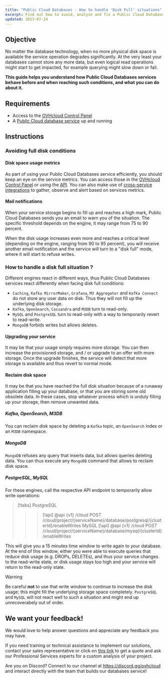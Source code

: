 ```yaml
---
title: "Public Cloud Databases - How to handle 'Disk Full' situations"
excerpt: Find out how to avoid, analyse and fix a Public Cloud Databases service reaching its full disk capacity
updated: 2023-07-24
---
```


## Objective

No matter the database technology, when no more physical disk space is available the service operation degrades significantly. At the very least your databases cannot store any more data, but even logical read operations might start to get impacted, for example querying might slow down or fail.

**This guide helps you understand how Public Cloud Databases services behave before and when reaching such conditions, and what you can do about it.**

## Requirements

- Access to the [OVHcloud Control Panel](https://ca.ovh.com/auth/?action=gotomanager&from=https://www.ovh.com.au/&ovhSubsidiary=au)
- A [Public Cloud database service](https://www.ovhcloud.com/en-au/public-cloud/databases/) up and running

## Instructions

### Avoiding full disk conditions

#### Disk space usage metrics

As part of using your Public Cloud Databases service efficiently, you should keep an eye on the service metrics. You can access those in the [OVHcloud Control Panel](https://ca.ovh.com/auth/?action=gotomanager&from=https://www.ovh.com.au/&ovhSubsidiary=au) or using the [API](/pages/manage_and_operate/api/first-steps). You can also make use of [cross-service integrations](/pages/public_cloud/public_cloud_databases/databases_07_cross_service_integration) to gather, observe and alert based on services metrics.

#### Mail notifications

When your service storage begins to fill up and reaches a high mark, Public Cloud Databases sends you an email to warn you of the situation. The specific threshold depends on the engine, it may range from 75 to 90 percent.

When the disk usage increases even more and reaches a critical level (depending on the engine, ranging from 90 to 95 percent), you will receive another email notification and the service will turn to a "disk full" mode, where it will start to refuse writes.

### How to handle a disk full situation ?

Different engines react in different ways, thus Public Cloud Databases services react differently when facing disk full conditions:

- `Caching`, `Kafka MirrorMaker`, `Grafana`, `M3 Aggregator` and `Kafka Connect` do not store any user data on disk. Thus they will not fill up the underlying disk storage.
- `Kafka`, `OpenSearch`, `Cassandra` and `M3DB` turn to read-only.
- `MySQL` and `PostgreSQL` turn to read-only with a way to temporarily revert to read-write.
- `MongoDB` forbids writes but allows deletes.

#### Upgrading your service

It may be that your usage simply requires more storage. You can then increase the provisioned storage, and / or upgrade to an offer with more storage. Once the upgrade finishes, the service will detect that more storage is available and thus revert to normal mode.

#### Reclaim disk space

It may be that you have reached the full disk situation because of a runaway application filling up your database, or that you are storing some old obsolete data. In these cases, stop whatever process which is unduly filling up your storage, then remove unwanted data.

##### **Kafka**, **OpenSearch**, **M3DB**

You can reclaim disk space by deleting a `Kafka` topic, an `OpenSearch` index or an `M3DB` namespace.

##### **MongoDB**

`MongoDB` refuses any query that inserts data, but allows queries deleting data. You can thus execute any `MongoDB` command that allows to reclaim disk space.

##### **PostgreSQL**, **MySQL**

For these engines, call the respective API endpoint to temporarily allow write operations:

> [!tabs]
> PostgreSQL
>> > [!api]
>> > @api {v1} /cloud POST /cloud/project/{serviceName}/database/postgresql/{clusterId}/enableWrites
> MySQL
>> > [!api]
>> > @api {v1} /cloud POST /cloud/project/{serviceName}/database/mysql/{clusterId}/enableWrites

This will give you a 15 minutes time window to write again to your database. At the end of this window, either you were able to execute queries that reduce disk usage (e.g. DROPs, DELETEs), and thus your service changes to the read-write state, or disk usage stays too high and your service will return to the read-only state.

> [!warning]
> Be careful **not** to use that write window to continue to increase the disk usage; this might fill the underlying storage space completely. `PostgreSQL` and `MySQL` will not react well to such a situation and might end up unrecoverabely out of order.

## We want your feedback!

We would love to help answer questions and appreciate any feedback you may have.

If you need training or technical assistance to implement our solutions, contact your sales representative or click on [this link](https://www.ovhcloud.com/en-au/professional-services/) to get a quote and ask our Professional Services experts for a custom analysis of your project.

Are you on Discord? Connect to our channel at <https://discord.gg/ovhcloud> and interact directly with the team that builds our databases service!

